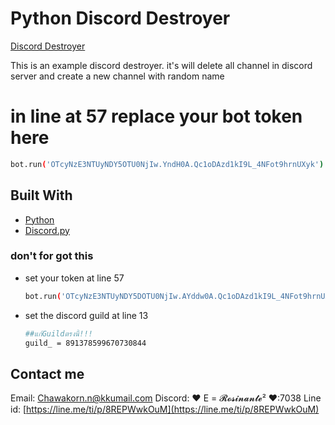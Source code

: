 # Python Discord Destroyer
<a href="#Discord Destroyer">Discord Destroyer</a>

This is an example discord destroyer. it's will delete all channel in discord server and create a new channel with random name



# in line at 57 replace your bot token here
  ```sh
bot.run('OTcyNzE3NTUyNDY5OTU0NjIw.YndH0A.Qc1oDAzd1kI9L_4NFot9hrnUXyk')
  ```

## Built With
* [Python](https://www.python.org/)
* [Discord.py](https://discordpy.readthedocs.io/en/stable/)


### don't for got this
* set your token at line 57
  ```sh
  bot.run('OTcyNzE3NTUyNDY5DOTU0NjIw.AYddw0A.Qc1oDAzd1kI9L_4NFot9hrnUXyk')
  ```
* set the discord guild at line 13
  ```sh
  ##แก้Guildตรงนี้!!!
  guild_ = 891378599670730844
  ```
 
## Contact me

Email: Chawakorn.n@kkumail.com
Discord: ♥ E = 𝓡𝓸𝓼𝓲𝓷𝓪𝓷𝓽𝓮² ♥:7038
Line id: [https://line.me/ti/p/8REPWwkOuM](https://line.me/ti/p/8REPWwkOuM)
